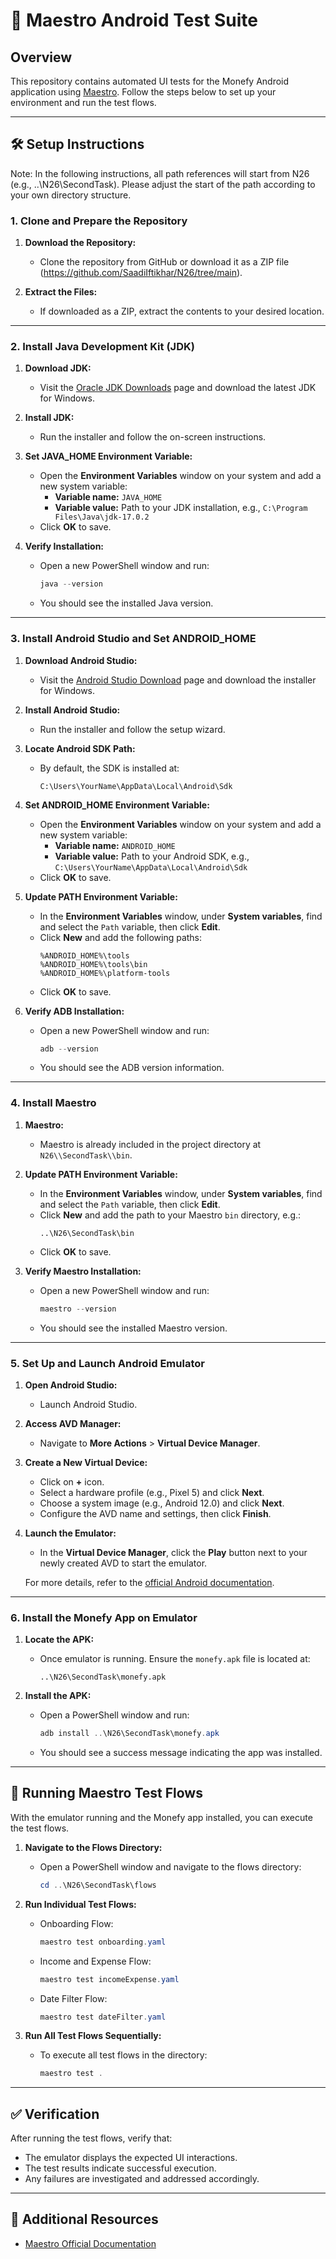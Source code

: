 # 📱 Maestro Android Test Suite

## Overview

This repository contains automated UI tests for the Monefy Android application using [Maestro](https://maestro.mobile.dev/). Follow the steps below to set up your environment and run the test flows.

---

## 🛠️ Setup Instructions

Note: In the following instructions, all path references will start from N26 (e.g., ..\N26\SecondTask). Please adjust the start of the path according to your own directory structure.

### 1. Clone and Prepare the Repository

1. **Download the Repository:**
   - Clone the repository from GitHub or download it as a ZIP file (https://github.com/SaadiIftikhar/N26/tree/main).

2. **Extract the Files:**
   - If downloaded as a ZIP, extract the contents to your desired location.

---

### 2. Install Java Development Kit (JDK)

1. **Download JDK:**
   - Visit the [Oracle JDK Downloads](https://www.oracle.com/java/technologies/javase-downloads.html) page and download the latest JDK for Windows.

2. **Install JDK:**
   - Run the installer and follow the on-screen instructions.

3. **Set JAVA_HOME Environment Variable:**
   - Open the **Environment Variables** window on your system and add a new system variable:
     - **Variable name:** `JAVA_HOME`
     - **Variable value:** Path to your JDK installation, e.g., `C:\Program Files\Java\jdk-17.0.2`
   - Click **OK** to save.

4. **Verify Installation:**
   - Open a new PowerShell window and run:
     ```powershell
     java --version
     ```
   - You should see the installed Java version.

---

### 3. Install Android Studio and Set ANDROID_HOME

1. **Download Android Studio:**
   - Visit the [Android Studio Download](https://developer.android.com/studio) page and download the installer for Windows.

2. **Install Android Studio:**
   - Run the installer and follow the setup wizard.

3. **Locate Android SDK Path:**
   - By default, the SDK is installed at:
     ```
     C:\Users\YourName\AppData\Local\Android\Sdk
     ```

4. **Set ANDROID_HOME Environment Variable:**
   - Open the **Environment Variables** window on your system and add a new system variable:
     - **Variable name:** `ANDROID_HOME`
     - **Variable value:** Path to your Android SDK, e.g., `C:\Users\YourName\AppData\Local\Android\Sdk`
   - Click **OK** to save.

5. **Update PATH Environment Variable:**
   - In the **Environment Variables** window, under **System variables**, find and select the `Path` variable, then click **Edit**.
   - Click **New** and add the following paths:
     ```
     %ANDROID_HOME%\tools
     %ANDROID_HOME%\tools\bin
     %ANDROID_HOME%\platform-tools
     ```
   - Click **OK** to save.

6. **Verify ADB Installation:**
   - Open a new PowerShell window and run:
     ```powershell
     adb --version
     ```
   - You should see the ADB version information.

---

### 4. Install Maestro

1. **Maestro:**
   - Maestro is already included in the project directory at `N26\\SecondTask\\bin`.

2. **Update PATH Environment Variable:**
   - In the **Environment Variables** window, under **System variables**, find and select the `Path` variable, then click **Edit**.
   - Click **New** and add the path to your Maestro `bin` directory, e.g.:
     ```
     ..\N26\SecondTask\bin
     ```
   - Click **OK** to save.

3. **Verify Maestro Installation:**
   - Open a new PowerShell window and run:
     ```powershell
     maestro --version
     ```
   - You should see the installed Maestro version.

---

### 5. Set Up and Launch Android Emulator

1. **Open Android Studio:**
   - Launch Android Studio.

2. **Access AVD Manager:**
   - Navigate to **More Actions** > **Virtual Device Manager**.

3. **Create a New Virtual Device:**
   - Click on **+** icon.
   - Select a hardware profile (e.g., Pixel 5) and click **Next**.
   - Choose a system image (e.g., Android 12.0) and click **Next**.
   - Configure the AVD name and settings, then click **Finish**.

4. **Launch the Emulator:**
   - In the **Virtual Device Manager**, click the **Play** button next to your newly created AVD to start the emulator.

   For more details, refer to the [official Android documentation](https://developer.android.com/studio/run/managing-avds).

---

### 6. Install the Monefy App on Emulator

1. **Locate the APK:**
   - Once emulator is running. Ensure the `monefy.apk` file is located at:
     ```
     ..\N26\SecondTask\monefy.apk
     ```

2. **Install the APK:**
   - Open a PowerShell window and run:
     ```powershell
     adb install ..\N26\SecondTask\monefy.apk
     ```
   - You should see a success message indicating the app was installed.

---

## 🚀 Running Maestro Test Flows

With the emulator running and the Monefy app installed, you can execute the test flows.

1. **Navigate to the Flows Directory:**
   - Open a PowerShell window and navigate to the flows directory:
     ```powershell
     cd ..\N26\SecondTask\flows
     ```

2. **Run Individual Test Flows:**
   - Onboarding Flow:
     ```powershell
     maestro test onboarding.yaml
     ```
   - Income and Expense Flow:
     ```powershell
     maestro test incomeExpense.yaml
     ```
   - Date Filter Flow:
     ```powershell
     maestro test dateFilter.yaml
     ```

3. **Run All Test Flows Sequentially:**
   - To execute all test flows in the directory:
     ```powershell
     maestro test .
     ```

---

## ✅ Verification

After running the test flows, verify that:

- The emulator displays the expected UI interactions.
- The test results indicate successful execution.
- Any failures are investigated and addressed accordingly.

---

## 📄 Additional Resources

- [Maestro Official Documentation](https://docs.maestro.dev/)
 
